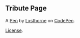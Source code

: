 Tribute Page 
-------------


A [Pen](https://codepen.io/lxsthorne/pen/oPpMEe) by [Lxsthorne](https://codepen.io/lxsthorne) on [CodePen](https://codepen.io).

[License](https://codepen.io/lxsthorne/pen/oPpMEe/license).